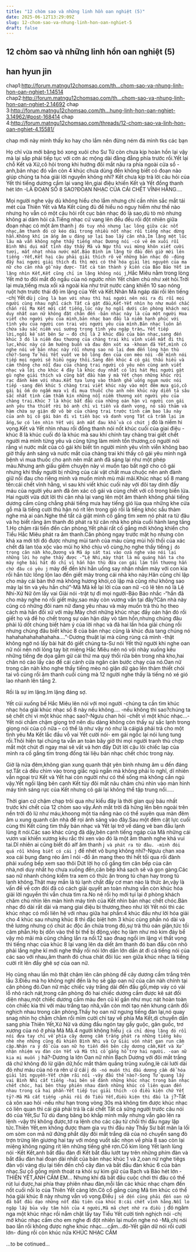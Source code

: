 ```yaml
---
title: "12 chòm sao và những linh hồn oan nghiệt (5)"
date: 2025-06-12T13:29:09Z
slug: 12-chom-sao-va-nhung-linh-hon-oan-nghiet-5
draft: false
---
```


## 12 chòm sao và những linh hồn oan nghiệt (5)

## han hyun jin

chap1:http://forum.matngu12chomsao.com/th...chom-sao-va-nhung-linh-hon-oan-nghiet-1.14514
chap2:http://forum.matngu12chomsao.com/th...chom-sao-va-nhung-linh-hon-oan-nghiet-2.14692
chap 3:http://forum.matngu12chomsao.com/th...hung-linh-hon-oan-nghiet-3.14962/#post-168414
chap 4:http://forum.matngu12chomsao.com/threads/12-chom-sao-va-linh-hon-oan-nghiet-4.15581/
 
chap mới này mình thấy ko hay cho lắm nên đừng ném đá mình tks các bạn
 
 
Họ chỉ vừa mới băng bó xong xuôi cho Sư Tử còn chưa kịp hoàn hồn lại vậy mà lại sắp phải tiếp tục với cơn ác mộng dài đằng đẵng phía trước rồi.Yết lại chỗ Kết và Xử,cô hỏi trong khi hướng đôi mắt nâu ra phía ngoài cửa sổ
-anh,bản nhạc đó vẫn còn 4 khúc chưa dùng đến không biết có đoạn nào giúp chúng ta hóa giải lời nguyền không nhỉ?
Kết chưa kịp trả lời câu hỏi của Yết thì tiếng dương cầm lại vang lên,giai điệu khiến Kết và Yết đồng thanh hét lớn
-LÀ ĐOẠN SỐ 8 SAO?ĐOẠN NHẠC CỦA CÁI CHẾT VĨNH HẰNG….
 
Mọi người nghe vậy dù không hiểu cho lắm nhưng chỉ cần nhìn sắc mắt tái mét của Thiên Yết và Ma Kết cũng đủ để hiểu nó nguy hiểm như thế nào nhưng họ vẫn có một câu hỏi rốt cục bản nhạc đó là sao,dù tò mò nhưng không ai dám hỏi cả.Tiếng nhạc cứ vang lên đều đều rồi đột nhiên giữa đoạn nhạc có một âm thanh j` đó tuy nhỏ nhưng lạc lõng giữa các nốt nhạc,âm thanh đó cứ kéo dài trong nhiều nốt nhạc rồi tiếng nhạc dừng hẳn.Không khí im ắng âm u đáng sợ lại bao lấy căn nhà.Im lặng một lúc lâu mà vẫn không nghe thấy tiếng nhạc Dương nói
-có vẻ êm xuôi rồi
Bình Nhi dụi mắt tỉnh dậy thấy Mã và Ngư thì vui mừng khôn xiết cười tươi, mắt nhạt nhòa nước mắt.Bảo Bình im lặng từ đầu đến giờ mới lên tiếng
-Yết,Kết hai cậu phải giải thích rõ về những bản nhạc đó
-đúng đấy hai người giải thích đi thì mới có thể hóa giải lời nguyền của ma nữ cho căn nhà gỗ này được- Tất cả tán thành ý kiến của Bảo Bảo
Yết im lặng nhìn Kết,Kết cũng chỉ im lặng không nói j`,Hắc Miêu nằm trong lòng Yết mở to đôi mắt đỏ ngầu của nó ngước nhìn Yết chăm chú như xét hỏi.Trời lại mưa,tiếng mưa xối xả ngoài kia như trút nước càng khiến 10 sao nóng ruột hơn trước thái độ im lặng của Yết và Kết.Nhân Mã ngáp dài rồi lên tiếng
-chị Yết dù j` cũng là bạn với nhau thì hai người nên nói ra đi rồi mọi người cùng nhau nghĩ cách
Tất cả gật đầu,Kết-Yết nhìn họ như muốn chắc chắn rồi Ma Kết mới cất tiếng,lúc này họ ngồi dưới căn phòng khách nơi duy nhất oan nữ không đặt chân đến
-bản nhạc này là của một người Hoa viết cho người yêu của mình,bản nhạc ban đầu là niềm hạnh phúc với tình yêu của người con trai với ngưới yêu của mình.Bản nhạc luôn ẩn chứa sâu sắc niềm vui sướng trong tình yêu ngập tràn…
Yết tiếp lời,ngồi kế sát bên Sư – đó chỉ là 2 khúc đầu của bản nhạc,sang đến khúc 3 đó là niềm đau thương của chàng trai khi vĩnh viễn mất đi thị lực,khúc này có âm hưởng buồn và đau đớn xót xa
-khoan đã Yết,mình có nghe nói về bản nhạc này rồi nhưng sao nó lại đem đến lòng hận thù chứ?-Song Tử hỏi
Yết vuốt ve bộ lông đen của con mèo nói
-để mình nói tiếp mọi người sẽ hiểu ngay thôi.Sang đến khúc 4 cô gái thấu hiểu và cảm thông cho nỗi đau của chàng trai người cô yêu nên cùng anh viết nhạc và lời cho khúc 4 đây là khúc duy nhất có lời hát
Mọi người gật gù nghe giải thích và cũng bắt đầu hàm ý mà Yết chọn những khúc rời rạc đánh kèm với nhau.Kết tựa lưng vào thành ghế uống ngụm nước nói tiếp
-sang đến khúc 5 chàng trai viết khúc này vào một đêm mưa gió,cô gái bị ốm do ngấm mưa vì đi mua thuốc cho anh nên khúc này diễn tả sâu sắc nhất tình cảm thầm kín những nỗi niềm thương xót người yêu của chàng trai.Khúc 7 là khúc bắt đầu của những oán hận vì người con gái anh yêu tha thiết rời bỏ anh chỉ vì tiền và danh vọng, nó sầu thảm và hàm chứa sự giận dữ vô bờ của chàng trai trước tình cảm bao lâu này của anh bị cô gái bán đi vì tiền bạc và danh vọng
Tất cả trầm lại im ắng,Sư có lén nhìn Yết với ánh mắt đau khổ và có chút j` đó là niềm hi vọng.Kết và Yết nhìn nhau rồi đồng thanh nói nốt khúc cuối của giai điệu
-khúc 8 là khúc cuối đó là khúc mà sau khi chính tay chàng trai giết chết người mà mình từng yêu và cũng từng làm mình tổn thương,có người nói rằng vì nước mắt của cô gái khi biết tin người mình yêu vĩnh viễn không bao giờ thấy ánh sáng và nước mắt của chàng trai khi thấy cô gái yêu mình ngã bệnh vì mua thuốc cho anh nên mắt anh đã sáng lại như một phép màu.Nhưng anh giấu giếm chuyện này vì muốn tạo bất ngờ cho cô gái nhưng khi thấy người bị những của cải vật chất mua chuộc nên anh đành giữ nối đau cho riêng mình và muốn mình mù mãi mãi.Khúc nhạc số 8 mang tên:cái chết vĩnh hằng, vì sau khi viết khúc cuối này với đôi tay dính đầy máu của người yêu anh đã ôm xác cô gái và cùng chết với cô trong biển lửa.
Hai người vừa dứt lời thì căn nhà lại vang lên một âm thành không phải tiếng dương cầm cũng chẳng phải tiếng mưa hay tiếng gió lùa qua những khe cửa gỗ mà là tiếng cười thù hận nó rít lên trong gió rồi là tiếng khóc sầu thảm nghe mà ai oán.Nghe thế tất cả giật mình cố gắng tìm xem nó phát ra từ đâu và họ biết rằng âm thanh đó phát ra từ căn nhà kho phía cuối hành lang tầng 1.Họ chậm rãi tiến đến căn phòng,Yết phải rất cố gắng mới không khiến cho Tiểu Hắc Miêu phát ra âm thanh.Căn phòng ngay trước mặt họ nhưng còn khá xa mới tới đó được nhưng mùi tanh của máu cùng mùi hôi thối của xác chết đã lan tỏa xộc vào mũi họ khó chịu vô cùng,họ nghe thấy tiếng j` đó trong căn nàh kho,Dương và Mã áp sát tai vào cửa nghe vào nói lại những lời họ nghe thấy được
-“Lệ Nhi,mày thật là mù quáng hắn ta cho mày nghe bài hát đó chỉ vì hắn hận thù đứa con gái làm tổn thương hắn chứ đâu có yêu j` mày để đến khi hắn uống say nhận nhầm mày với con kia rồi hắn tức lồng lộn lao đến giết mày trong cái nhà kho này.Hăn cũng chỉ lập cho mày cái bàn thờ mà không hương khói,có lập mà cũng như không sao mày lại tin và yêu hắn chứ”-Mã Mã kể lại lời của oan nữ
-có lẽ tên nó là Lệ Nhi-Xử Nữ ôm lấy vai Giải nói
-trật tự đi mọi người-Bảo Bảo nhắc
-“hắn đã cho mày nghe nó rồi giết mày,sao mày còn vương vấn tại đây?Căn nhà này cũng có những đôi nam nữ đang yêu nhau và mày muốn trả thù họ theo cách mà hắn đối xử với mày.Mày chơi những khúc nhạc đầy oán hận đó rồi giết họ và để họ chết trong sự oán hận dày vò tâm hồn,nhưng chúng đâu phải lũ dốt chúng biết hàm ý của lời nhạc và đã hai lần hóa giải chúng rồi nhưng chúng đâu biết khúc 8 của bản nhạc cũng là khúc đưa tang chúng nó hahahahahahahahaha….”-Dương thuật lại mà cũng rùng cả mình
-thật không ngờ nó lấy bài hát đó giết chúng ta-Sư nói
Yết thừ người khi nghe oan nữ nói nên nới lỏng tay bịt miệng Hắc Miêu nên nó vội nhảy xuống kêu những tiếng đe dọa gầm gừ cái thứ ma quỷ thối rữa bên trong nhà kho,hai chân nó cào lấy cào để cái cánh cửa ngăn cản bước chạy của nó.Oan nữ trong căn nàh kho nghe thấy tiếng mèo nó giận dữ gào lên thảm thiết chói tai vô cùng rồi âm thanh cuối cùng mà 12 người nghe thấy là tiếng nó xé gió lao nhanh lên tầng 2.
 
Rồi là sự im lặng.Im lặng đáng sợ.
 
Yết cúi xuống bế Hắc Miêu lên nói với mọi người
-chúng ta cần tìm khúc nhạc hóa giải khúc nhạc số 8 này nếu không….
-nếu không thì sao?chúng ta sẽ chết chỉ vì một khúc nhạc sao?-Ngưu chan hỏi
-chết vì một khúc nhạc…-Yết nói chầm chậm giọng trở nên dịu dàng không còn thấy sự sắc lạnh trong giọng nói của cô nữa – có thể là như vậy nó như là cáigiá phải trả cho một tình yêu
Ma Kết lắc đầu vỗ vai Yết cười nói- em gái ngốc lại nói lung tung rồi.Thôi hiện tại chúng ta vẫn an toàn bây giờ thì mọi người tranh thủ chợp mắt một chút đi ngay mai sẽ vất vả hơn đấy
Dứt lời cậu lôi chiếc lap của mình ra cố gắng tìm trong đống tài liệu bản nhạc chết chóc trong này.
 
Giờ là nửa đêm,không gian xung quanh thật yên bình nhưng âm u đến đáng sợ.Tất cả đều chìm vào trong giấc ngủ ngắn mà không phải lo nghĩ, dĩ nhiên vẫn ngoại trừ Kết và Yết hai còn người như có thể sống mà không cần ngủ vậy.Yết ngồi lặng bên cạnh Kết tùy đôi mắt nâu chăm chú nhìn vào màn hình máy tính sáng rực của Kết nhưng cô gái lại không thể tập trung nổi…..
 
Thời gian cứ chậm chạp trôi qua như kiểu đây là thời gian quý báu nhất trước khi chết của 12 chòm sao vậy.Ánh mắt trời đã hửng lên bên ngoài trên nền trời đỏ lừ như máu,khoong một tia nắng nào có thể xuyên qua màn đêm âm u xung quanh căn nhà để rọi ánh sáng vào đây.Sau một đêm cật lực cuối cùng thì Kết cũng tìm thấy bản nhạc và Yết lại trở về dáng vẻ ban đầu lạnh lùng ít nói.Các sao khác cũng đã dậy,bên cạnh tiếng ngáp của Mã những cái vươn vai khiến xương kêu rắc thì xen vào đó là một âm thanh nghe khá vui tai.Dĩ nhiên ai cũng biết đó alf âm thanh j` và phát ra từ đâu.
-mình đói quá rồi không biết có cái j` để nhét vô bụng không nhỉ?-Ngưu chan xoa xoa cái bụng đang réo ầm ĩ nói
-đồ ăn mang theo thì hết tối qua rồi đành phải xuống bếp xem sao thôi
Dứt lời họ cố gắng tìm căn bếp của căn nhà,nơi duy nhất họ chưa xuống đến,căn bếp khá sạch sẽ và gọn gàng.Các sao nữ nhanh chóng kiểm tra xem có thức ăn trong tủ chạn hay trong tủ lạnh không.Thật may mắn là tủ lạnh chất đầy cơ man nào là thức ăn,vậy là vấn đề về cơn đói đã có cách giải quyết an toàn nhưng vẫn còn khúc hóa giải lời nguyền thì vẫn chưa tìm ra.No nê rồi họ mới tụi lại ở phòng khách chăm chú nhìn lên màn hình máy tính của Kết nhìn bản nhạc chết chóc.Bản nhạc đó dài rất dài và mang giai điệu bi thương,theo như lời Yết nói thì các khúc nhạc có mối liên hệ với nhau giữa hai phần:4 khúc đầu như lời hóa giải cho 4 khúc sau nhưng khúc 8 thì đặc biệt hơn 3 khúc cùng phần nó dài và thê lương nhưng có chút ác độc ẩn chứa trong đó,sự trả thù oán giận,tức tối căm phẫn.Họ bị dồn vào thế bí thế bị động,việc họ làm như mò kim đáy bể vậy mò mãi mà cũng chẳng lần ra nổi.12 sao đnag ngồi im lặng vì thất vọng thì tiếng nhạc của khúc 8 lại vang lên da diết âm thanh đó ban đầu còn nhỏ phải lắng nghe kĩ mới nghe thấy rồi nói lớn dần lớn dần át đi cả tiếng nói của các sao với nhau,âm thanh đó chua chát đôi lúc xen giữa khúc nhạc là tiếng cười rít lên đầy ghê sợ của oan nữ.
 
Họ cùng nhau lần mò thật chậm lên căn phòng để cây dương cầm trắng trên lầu 3.Điều mà họ không nghĩ đến là họ sẽ gặp oan nữ của căn nàh chính tại căn phòng đó.Oan nữ mặc chiếc váy trắng dài đến đầu gối,mép váy có vài lỗ nhỏ rách nát,trong căn phòng đó hai chiếc dương cầm được kê sát đối diện nhau,một chiếc dương cầm màu đen cũ kĩ gần như mục nát hoàn toàn còn chiếc kia thì với màu trắng tao nhã,vẫn còn mới tạo nên khung cảnh đối nghịch nhau trong căn phòng.Thấy họ oan nữ ngưng tiếng đàn lại,nó quay snag nhìn họ chằm chằm rồi mỉm cười chỉ tay về phía Ma Kết,di chuyển dần sang phía Thiên Yết,Xử Nữ và dừng đầu ngón tay gầy guộc, gân guốc, trơ xương của nó ở phía Mã Mã.4 người không hiểu j` cả chỉ đứng lặng đó rồi nói đưa tay chỉ về phía cây dương cầm trắng phát ra những tiếng kêu nhè nhẹ những cũng đủ khiến Bình Nhi và Cự Giải vốn nhát gan run cầm cập.Nhận ra ý đồ của oan nữ họ tiến đến bên cây dương cầm,Kết và Xử nhận nhiệm vụ đàn còn Yết và Mã thì cố gắng hỗ trợ hai người.
-oan nữ kia mi muốn j` hả?-Dương la lớn
Oan nữ nhìn Bạch Dương với đôi mắt trắng dã chứ không đỏ lừ giận dữ,hốc mắt thâm quầng trũng xuống,lè cái lưới dài đỏ như máu của nó ra rên ư ử cái j` đó
-nó muốn thi đấu dương cầm để hóa giải lời nguyền-Yết chậm rãi nói
-vậy đấu thế nào?-Song Tử quang lấy vai Bình Nhi cất tiếng
-hai bên sẽ đánh những khúc nhạc trong bản nhạc chết chóc, hai bên thay phiên nhau đánh những khúc có liên quan đến nhau trong cả hai phần-Yết tiếp tục giải thích
-có điều kiện chứ Yết tỷ?-Mã Mã cất tiếng
-phải rồi đó Tiểu Yết,điều kiện thi đấu là j`?-Tất cả xôn xao hỏi
-nếu như hạn trong vòng 30s mà không tìm được khúc nhạc có liên quan thì cái giá phải trả là cái chết
Tất cả sững người trước câu nói đó của Yết,Sư Tử dù đang băng bó khắp mình mẩy nhưng vẫn gào lên ra lệnh
-vậy thì không được,tớ ra lệnh cho các cậu từ chối thi đấu ngay lập tức.Thiên Yết,em không được tham gia vụ thi đấu này
Thấy Sư bất mãn la lối om sòm con mã nữ đứng phắt dậy đôi mắt trắng dã của nó chuyển sang đỏ trợn trừng lên giương hai tay với móng vuốt sắc nhọn về phía 8 sao còn lại miệng không ngừng rít lên những tiếng ghê rợn.Cố kìm lòng Yết lạnh lùng nói
-Kết Kết,anh bắt đầu đàn đi
Kết bắt đầu lướt tay trên những phím đàn và bắt đầu đàn hai đoạn dài nhất của bản nhạc khúc 1 và 2,oan nữ nghe tiêgs đàn vội vàng dịu lại tiến đến chỗ cây đàn và bắt đầu đàn khúc 6 của bản nhạc.Sư cố gồng mình thoát ra khỏi sự kìm giữ của Bạch và Bảo hét lớn
-THIÊN YẾT,ANH CẤM EM…
Nhưng khi đã bắt đầu cuộc chơi thì đâu có thể rút lui được,hai phía thay phiên nhau đàn,mỗi lần các khúc nhạc chạm đến nốt cuối nỗi lo của Thiên Yết càng lớn.Cô cố gắng cùng Mã tìm khúc có thể hóa giải khúc 8 này nhưng vẫn vô vọng.Điều j` sẽ đến cũng phải đến oan nữ đã bắt đầu dạo những nốt đầu tiên của khúc 8:cái chết vĩnh hằng.Nỗi lo ngập lấy bủa vây tâm hồn của 4 người,Mã mã chợt nhớ ra điều j` đó ngâm nga một khúc nhạc rồi nắm chặt lấy tay Tiểu Yết cười tinh nghịch nói
-chị mở khúc nhạc cấm cho em nghe đi đột nhiên lại muốn nghe nó
-Mã,chị nói bao lần rồi không được nghe khúc nhạc….cấm…đó-Yết giận dữ nói rồi cười lớn- đúng rồi còn khúc nữa KHÚC NHẠC CẤM
 
...to be cotinued...